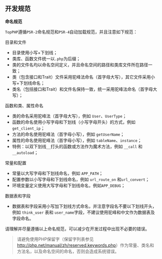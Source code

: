 ## 开发规范

**命名规范**

`TopPHP`遵循`PSR-2`命名规范和`PSR-4`自动加载规范，并且注意如下规范：

目录和文件
* 目录使用小写+下划线；
* 类库、函数文件统一以`.php`为后缀；
* 类的文件名均以命名空间定义，并且命名空间的路径和类库文件所在路径一致；
* 类（包含接口和Trait）文件采用驼峰法命名（首字母大写），其它文件采用小写+下划线命名；
* 类名（包括接口和Trait）和文件名保持一致，统一采用驼峰法命名（首字母大写）；

函数和类、属性命名
* 类的命名采用驼峰法（首字母大写），例如 `User`、`UserType`；
* 函数的命名使用小写字母和下划线（小写字母开头）的方式，例如 `get_client_ip`；
* 方法的命名使用驼峰法（首字母小写），例如 `getUserName`；
* 属性的命名使用驼峰法（首字母小写），例如 `tableName`、`instance`；
* 特例：以双下划线`__`打头的函数或方法作为魔术方法，例如 `__call` 和 `__autoload`；

常量和配置
* 常量以大写字母和下划线命名，例如 `APP_PATH`；
* 配置参数以小写字母和下划线命名，例如 `url_route_on` 和`url_convert`；
* 环境变量定义使用大写字母和下划线命名，例如`APP_DEBUG`；

数据表和字段
* 数据表和字段采用小写加下划线方式命名，并注意字段名不要以下划线开头，例如 `think_user` 表和 `user_name`字段，不建议使用驼峰和中文作为数据表及字段命名。

请理解并尽量遵循以上命名规范，可以减少在开发过程中出现不必要的错误。

>请避免使用PHP保留字（保留字列表参见 <a href="http://php.net/manual/zh/reserved.keywords.php">http://php.net/manual/zh/reserved.keywords.php</a>）作为常量、类名和方法名，以及命名空间的命名，否则会造成系统错误。